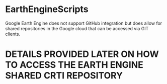 # EarthEngineScripts
Google Earth Engine does not support GitHub integration but does allow for shared repositories in the Google cloud that can be accessed via GIT clients. 

# DETAILS PROVIDED LATER ON HOW TO ACCESS THE EARTH ENGINE SHARED CRTI REPOSITORY
